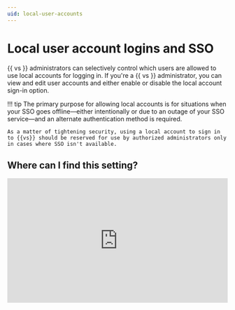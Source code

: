 ```yaml
---
uid: local-user-accounts
---
```


# Local user account logins and SSO

{{ vs }} administrators can selectively control which users are allowed to use local accounts for logging in. If you're a {{ vs }} administrator, you can view and edit user accounts and either enable or disable the local account sign-in option.

!!! tip
    The primary purpose for allowing local accounts is for situations when your SSO goes offline—either intentionally or due to an outage of your SSO service—and an alternate authentication method is required.

    As a matter of tightening security, using a local account to sign in to {{vs}} should be reserved for use by authorized administrators only in cases where SSO isn't available.

## Where can I find this setting?

<!--TESTING: youtube...

<iframe width="660" height="415" src="https://www.youtube-nocookie.com/embed/Px-kRwPvdMI" frameborder="0" allow="accelerometer; autoplay; clipboard-write; encrypted-media; gyroscope; picture-in-picture" allowfullscreen></iframe> -->


<div style="position: relative; padding-bottom: 56.33802816901409%; height: 0;"><iframe src="https://www.loom.com/embed/c806a0aeb6444794b065340a0aa15de8" frameborder="0" webkitallowfullscreen mozallowfullscreen allowfullscreen style="position: absolute; top: 0; left: 0; width: 100%; height: 100%;"></iframe></div>
